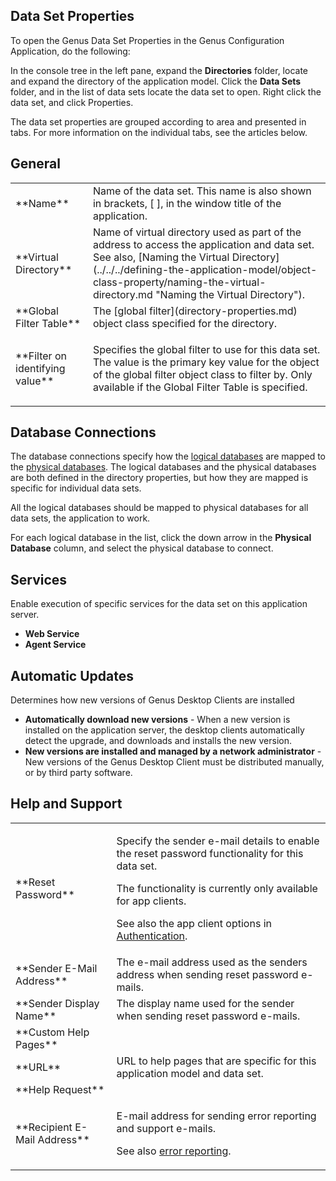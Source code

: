## Data Set Properties

To open the Genus Data Set Properties in the Genus Configuration Application, do the following:  

In the console tree in the left pane, expand the **Directories** folder, locate and expand the directory of the application model. Click the **Data Sets** folder, and in the list of data sets locate the data set to open. Right click the data set, and click Properties.  

The data set properties are grouped according to area and presented in tabs. For more information on the individual tabs, see the articles below.


## General

<table style="WIDTH: 100%">

<tbody>

<tr>

<td>**Name**</td>

<td>Name of the data set. This name is also shown in brackets, [ ], in the window title of the application.</td>

</tr>

<tr>

<td>**Virtual Directory**</td>

<td>Name of virtual directory used as part of the address to access the application and data set. See also, [Naming the Virtual Directory](../../../defining-the-application-model/object-class-property/naming-the-virtual-directory.md "Naming the Virtual Directory").</td>

</tr>

<tr>

<td>**Global Filter Table**</td>

<td>The [global filter](directory-properties.md) object class specified for the directory.</td>

</tr>

<tr>

<td>**Filter on identifying value**</td>

<td>

Specifies the global filter to use for this data set. The value is the primary key value for the object of the global filter object class to filter by. Only available if the Global Filter Table is specified.

</td>

</tr>

</tbody>

</table>

## Database Connections

The database connections specify how the [logical databases](directory-properties.md "Logical Databases") are mapped to the [physical databases](directory-properties.md "Physical Databases"). The logical databases and the physical databases are both defined in the directory properties, but how they are mapped is specific for individual data sets.

All the logical databases should be mapped to physical databases for all data sets, the application to work.

For each logical database in the list, click the down arrow in the **Physical Database** column, and select the physical database to connect.



## Services

Enable execution of specific services for the data set on this application server.

*   **Web Service**
*   ****Agent Service****



## Automatic Updates

Determines how new versions of Genus Desktop Clients are installed

*   **Automatically download new versions** - When a new version is installed on the application server, the desktop clients automatically detect the upgrade, and downloads and installs the new version.
*   **New versions are installed and managed by a network administrator** - New versions of the Genus Desktop Client must be distributed manually, or by third party software.



## Help and Support

<table style="WIDTH: 100%">

<tbody>

<tr>

<td>**Reset Password**</td>

<td>

Specify the sender e-mail details to enable the reset password functionality for this data set.

The functionality is currently only available for app clients.

See also the app client options in [Authentication](directory-properties.md "Authentication").

</td>

</tr>

<tr>

<td>**Sender E-Mail Address**</td>

<td>The e-mail address used as the senders address when sending reset password e-mails.</td>

</tr>

<tr>

<td>**Sender Display Name**</td>

<td>The display name used for the sender when sending reset password e-mails.</td>

</tr>

<tr>

<td>**Custom Help Pages**</td>

<td></td>

</tr>

<tr>

<td>**URL**</td>

<td>URL to help pages that are specific for this application model and data set.</td>

</tr>

<tr>

<td>**Help Request**</td>

<td></td>

</tr>

<tr>

<td>**Recipient E-Mail Address**</td>

<td>

E-mail address for sending error reporting and support e-mails.

See also [error reporting](../../../how-to/report-an-error.md).

</td>

</tr>

</tbody>

</table>

